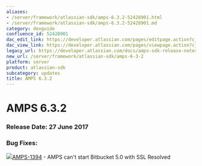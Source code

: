 ```yaml
---
aliases:
- /server/framework/atlassian-sdk/amps-6.3.2-52428901.html
- /server/framework/atlassian-sdk/amps-6.3.2-52428901.md
category: devguide
confluence_id: 52428901
dac_edit_link: https://developer.atlassian.com/pages/editpage.action?cjm=wozere&pageId=52428901
dac_view_link: https://developer.atlassian.com/pages/viewpage.action?cjm=wozere&pageId=52428901
legacy_url: https://developer.atlassian.com/docs/amps-sdk-release-notes/amps-sdk-6-x-and-up-release-notes/amps-6-3-2
new_url: /server/framework/atlassian-sdk/amps-6-3-2
platform: server
product: atlassian-sdk
subcategory: updates
title: AMPS 6.3.2
---
```

# AMPS 6.3.2

### Release Date: 27 June 2017

### Bug Fixes: 

<a href="https://ecosystem.atlassian.net/browse/AMPS-1394?src=confmacro" class="jira-issue-key"><img src="https://ecosystem.atlassian.net/secure/viewavatar?size=xsmall&amp;avatarId=15303&amp;avatarType=issuetype" class="icon" />AMPS-1394</a> - AMPS can't start Bitbucket 5.0 with SSL Resolved





























































































